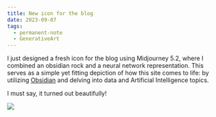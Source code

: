 ```yaml
---
title: New icon for the blog
date: 2023-09-07
tags:
  - permanent-note
  - GenerativeArt
---
```

I just designed a fresh icon for the blog using Midjourney 5.2, where I combined an obsidian rock and a neural network representation. This serves as a simple yet fitting depiction of how this site comes to life: by utilizing [Obsidian](notes/My%20workflow%20for%20my%20public%20second%20brain.md) and delving into data and Artificial Intelligence topics.

I must say, it turned out beautifully!

![](notes/attachments/Pasted%20image%2020230907163820.png)